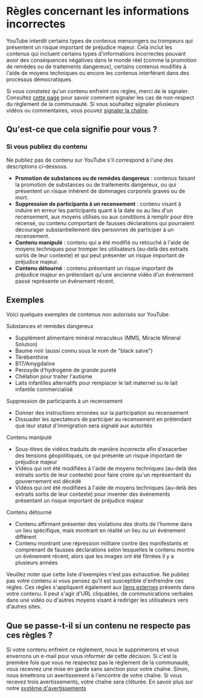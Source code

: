 Règles concernant les informations incorrectes
==============================================

YouTube interdit certains types de contenus mensongers ou trompeurs qui présentent un risque important de préjudice majeur. Cela inclut les contenus qui incluent certains types d'informations incorrectes pouvant avoir des conséquences négatives dans le monde réel (comme la promotion de remèdes ou de traitements dangereux), certains contenus modifiés à l'aide de moyens techniques ou encore les contenus interférant dans des processus démocratiques.

Si vous constatez qu'un contenu enfreint ces règles, merci de le signaler. Consultez [cette page](https://support.google.com/youtube/answer/2802027) pour savoir comment signaler les cas de non-respect du règlement de la communauté. Si vous souhaitez signaler plusieurs vidéos ou commentaires, vous pouvez [signaler la chaîne](https://support.google.com/youtube/answer/2802027#report_channel).

Qu'est-ce que cela signifie pour vous ?
---------------------------------------

### **Si vous publiez du contenu**

Ne publiez pas de contenu sur YouTube s'il correspond à l'une des descriptions ci-dessous.

*   **Promotion de substances ou de remèdes dangereux** : contenus faisant la promotion de substances ou de traitements dangereux, ou qui présentent un risque inhérent de dommages corporels graves ou de mort.
*   **Suppression de participants à un recensement** : contenu visant à induire en erreur les participants quant à la date ou au lieu d'un recensement, aux moyens utilisés ou aux conditions à remplir pour être recensé, ou contenu comportant de fausses déclarations qui pourraient décourager substantiellement des personnes de participer à un recensement.
*   **Contenu manipulé** : contenu qui a été modifié ou retouché à l'aide de moyens techniques pour tromper les utilisateurs (au-delà des extraits sortis de leur contexte) et qui peut présenter un risque important de préjudice majeur.
*   **Contenu détourné** : contenu présentant un risque important de préjudice majeur en prétendant qu'une ancienne vidéo d'un événement passé représente un événement récent.

Exemples
--------

Voici quelques exemples de contenus non autorisés sur YouTube.

Substances et remèdes dangereux

*   Supplément alimentaire minéral miraculeux (MMS, Miracle Mineral Solution)
*   Baume noir (aussi connu sous le nom de "black salve")
*   Térébenthine
*   B17/Amygdaline
*   Peroxyde d'hydrogène de grande pureté
*   Chélation pour traiter l'autisme
*   Laits infantiles alternatifs pour remplacer le lait maternel ou le lait infantile commercialisé

Suppression de participants à un recensement

*   Donner des instructions erronées sur la participation au recensement
*   Dissuader les spectateurs de participer au recensement en prétendant que leur statut d'immigration sera signalé aux autorités

Contenu manipulé

*   Sous-titres de vidéos traduits de manière incorrecte afin d'exacerber des tensions géopolitiques, ce qui présente un risque important de préjudice majeur
*   Vidéos qui ont été modifiées à l'aide de moyens techniques (au-delà des extraits sortis de leur contexte) pour faire croire qu'un représentant du gouvernement est décédé
*   Vidéos qui ont été modifiées à l'aide de moyens techniques (au-delà des extraits sortis de leur contexte) pour inventer des événements présentant un risque important de préjudice majeur

Contenu détourné

*   Contenu affirmant présenter des violations des droits de l'homme dans un lieu spécifique, mais montrant en réalité un lieu ou un événement différent  
*   Contenu montrant une répression militaire contre des manifestants et comprenant de fausses déclarations selon lesquelles le contenu montre un événement récent, alors que les images ont été filmées il y a plusieurs années

Veuillez noter que cette liste d'exemples n'est pas exhaustive. Ne publiez pas votre contenu si vous pensez qu'il est susceptible d'enfreindre ces règles. Ces règles s'appliquent également aux [liens externes](https://support.google.com/youtube/answer/9054257) présents dans votre contenu. Il peut s'agir d'URL cliquables, de communications verbales dans une vidéo ou d'autres moyens visant à rediriger les utilisateurs vers d'autres sites.

Que se passe-t-il si un contenu ne respecte pas ces règles ?
------------------------------------------------------------

Si votre contenu enfreint ce règlement, nous le supprimerons et vous enverrons un e-mail pour vous informer de cette décision. Si c'est la première fois que vous ne respectez pas le règlement de la communauté, vous recevrez une mise en garde sans sanction pour votre chaîne. Sinon, nous émettrons un avertissement à l'encontre de votre chaîne. Si vous recevez trois avertissements, votre chaîne sera clôturée. En savoir plus sur notre [système d'avertissements](https://support.google.com/youtube/answer/2802032)